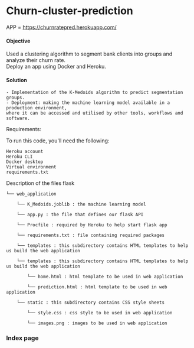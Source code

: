 # Churn-cluster-prediction

APP = https://churnratepred.herokuapp.com/


#### Objective

Used a clustering algorithm to segment bank clients into groups and analyze their churn rate.   
Deploy an app using Docker and Heroku.

#### Solution

    - Implementation of the K-Medoids algorithm to predict segmentation groups.  
    - Deployment: making the machine learning model available in a production environment, 
    where it can be accessed and utilised by other tools, workflows and software.   

Requirements:  

To run this code, you'll need the following:  

`Heroku account`  
`Heroku CLI`  
`Docker desktop`  
`Virtual environment`   
`requirements.txt`  
    
    
 Description of the files 
    flask  

    └── web_application     
   
        └── K_Medoids.joblib : the machine learning model  
        
        └── app.py : the file that defines our flask API  
      
        └── Procfile : required by Heroku to help start flask app  
      
        └── requirements.txt : file containing required packages  
    
        └── templates : this subdirectory contains HTML templates to help us build the web application  
    
        └── templates : this subdirectory contains HTML templates to help us build the web application  
    
            └── home.html : html template to be used in web application  
        
            └── prediction.html : html template to be used in web application   
        
        └── static : this subdirectory contains CSS style sheets    
    
            └── style.css : css style to be used in web application    
        
            └── images.png : images to be used in web application     
          
            
 ### Index page 
 
        
  


